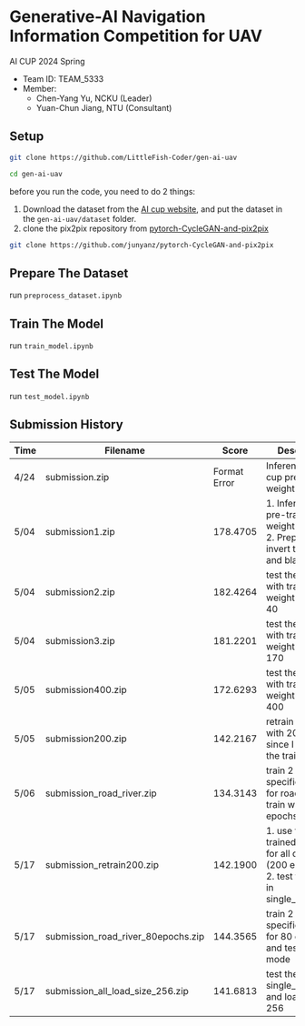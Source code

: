 # Generative-AI Navigation Information Competition for UAV

AI CUP 2024 Spring

- Team ID: TEAM_5333
- Member:
    - Chen-Yang Yu, NCKU (Leader)
    - Yuan-Chun Jiang, NTU (Consultant)

## Setup
```bash
git clone https://github.com/LittleFish-Coder/gen-ai-uav
```
```bash
cd gen-ai-uav
```
before you run the code, you need to do 2 things:
1. Download the dataset from the [AI cup website](https://tbrain.trendmicro.com.tw/Competitions/Details/34), and put the dataset in the `gen-ai-uav/dataset` folder.
2. clone the pix2pix repository from [pytorch-CycleGAN-and-pix2pix](https://github.com/junyanz/pytorch-CycleGAN-and-pix2pix)

```bash
git clone https://github.com/junyanz/pytorch-CycleGAN-and-pix2pix
```

## Prepare The Dataset
run `preprocess_dataset.ipynb`

## Train The Model
run `train_model.ipynb`

## Test The Model
run `test_model.ipynb`

## Submission History
| Time | Filename | Score | Description |
| --- | --- | --- | --- |
| 4/24 |submission.zip|Format Error| Inference with AI cup pretrained-weight|
|5/04 |submission1.zip|178.4705| 1. Inference with pre-trained-weight <br>2. Preprocess: invert the white and black color|
|5/04 |submission2.zip|182.4264| test the model with trained-weight-epoch-40|
|5/04 |submission3.zip|181.2201| test the model with trained-weight-epoch-170|
|5/05 |submission400.zip|172.6293| test the model with trained-weight-epoch-400|
|5/05 |submission200.zip|142.2167| retrain the model with 200 epoch since I misuse the training set|
|5/06 |submission_road_river.zip|134.3143| train 2 domain-specific models for road and river train with 200 epochs|
|5/17 |submission_retrain200.zip|142.1900| 1. use the re-trained weights for all dataset (200 epochs) <br>2. test the image in single_test_mode|
|5/17 |submission_road_river_80epochs.zip|144.3565|train 2 domain-specific models for 80 epochs and test in single mode|
|5/17 |submission_all_load_size_256.zip|141.6813|test the image in single_test_mode and load_size as 256|